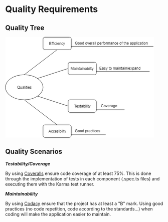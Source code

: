 Quality Requirements 
====================

Quality Tree
------------

![Quality tree](images/10-quality-tree.png "Quality tree Diagram")

Quality Scenarios
-----------------

***Testability/Coverage***

By using [Coveralls](https://coveralls.io/) ensure code coverage of at least 75%. This is done through the implementation of tests in each component (.spec.ts files) and executing them with the Karma test runner.

***Maintainability***

By using [Codacy](https://www.codacy.com) ensure that the project has at least a "B" mark. Using good practices (no code repetition, code according to the standards...) when coding will make the application easier to maintain.

